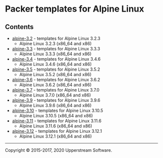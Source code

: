 # Packer templates for Alpine Linux

## Contents

* [alpine-3.2](alpine-3.2/README.mdown) - templates for Alpine Linux 3.2.3
  * Alpine Linux 3.2.3 (x86_64 and x86)
* [alpine-3.3](alpine-3.3/README.mdown) - templates for Alpine Linux 3.3.3
  * Alpine Linux 3.3.3 (x86_64 and x86)
* [alpine-3.4](alpine-3.4/README.mdown) - templates for Alpine Linux 3.4.6
  * Alpine Linux 3.4.6 (x86_64 and x86)
* [alpine-3.5](alpine-3.5/README.mdown) - templates for Alpine Linux 3.5.2
  * Alpine Linux 3.5.2 (x86_64 and x86)
* [alpine-3.6](alpine-3.6/README.mdown) - templates for Alpine Linux 3.6.2
  * Alpine Linux 3.6.2 (x86_64 and x86)
* [alpine-3.7](alpine-3.7/README.mdown) - templates for Alpine Linux 3.7.0
  * Alpine Linux 3.7.0 (x86_64 and x86)
* [alpine-3.9](alpine-3.9/README.mdown) - templates for Alpine Linux 3.9.6
  * Alpine Linux 3.9.6 (x86_64 and x86)
* [alpine-3.10](alpine-3.10/README.mdown) - templates for Alpine Linux 3.10.5
  * Alpine Linux 3.10.5 (x86_64 and x86)
* [alpine-3.11](alpine-3.11/README.mdown) - templates for Alpine Linux 3.11.6
  * Alpine Linux 3.11.6 (x86_64 and x86)
* [alpine-3.12](alpine-3.12/README.mdown) - templates for Alpine Linux 3.12.1
  * Alpine Linux 3.12.1 (x86_64 and x86)

- - -

Copyright &copy; 2015-2017, 2020 Upperstream Software.
